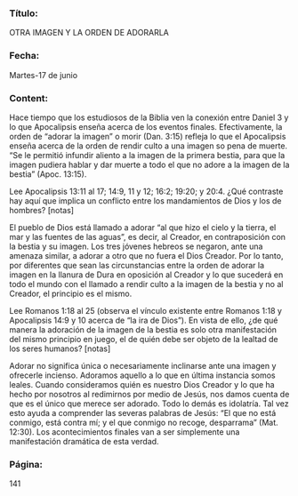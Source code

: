 ### Título:

OTRA IMAGEN Y LA ORDEN DE ADORARLA

### Fecha:

Martes-17 de junio

### Content:

Hace tiempo que los estudiosos de la Biblia ven la conexión entre Daniel 3 y lo
que Apocalipsis enseña acerca de los eventos finales. Efectivamente, la orden de
“adorar la imagen” o morir (Dan. 3:15) refleja lo que el Apocalipsis enseña acerca
de la orden de rendir culto a una imagen so pena de muerte. “Se le permitió
infundir aliento a la imagen de la primera bestia, para que la imagen pudiera
hablar y dar muerte a todo el que no adore a la imagen de la bestia” (Apoc. 13:15).

Lee Apocalipsis 13:11 al 17; 14:9, 11 y 12; 16:2; 19:20; y 20:4. ¿Qué contraste
hay aquí que implica un conflicto entre los mandamientos de Dios y los
de hombres? [notas]

El pueblo de Dios está llamado a adorar “al que hizo el cielo y la tierra, el mar
y las fuentes de las aguas”, es decir, al Creador, en contraposición con la bestia
y su imagen. Los tres jóvenes hebreos se negaron, ante una amenaza similar, a
adorar a otro que no fuera el Dios Creador. Por lo tanto, por diferentes que sean
las circunstancias entre la orden de adorar la imagen en la llanura de Dura en
oposición al Creador y lo que sucederá en todo el mundo con el llamado a rendir
culto a la imagen de la bestia y no al Creador, el principio es el mismo.

Lee Romanos 1:18 al 25 (observa el vínculo existente entre Romanos 1:18
y Apocalipsis 14:9 y 10 acerca de “la ira de Dios”). En vista de ello, ¿de qué
manera la adoración de la imagen de la bestia es solo otra manifestación
del mismo principio en juego, el de quién debe ser objeto de la lealtad de
los seres humanos? [notas]

Adorar no significa única o necesariamente inclinarse ante una imagen
y ofrecerle incienso. Adoramos aquello a lo que en última instancia somos
leales. Cuando consideramos quién es nuestro Dios Creador y lo que ha hecho
por nosotros al redimirnos por medio de Jesús, nos damos cuenta de que es el
único que merece ser adorado. Todo lo demás es idolatría. Tal vez esto ayuda a
comprender las severas palabras de Jesús: “El que no está conmigo, está contra
mí; y el que conmigo no recoge, desparrama” (Mat. 12:30). Los acontecimientos
finales van a ser simplemente una manifestación dramática de esta verdad.

### Página:

141
